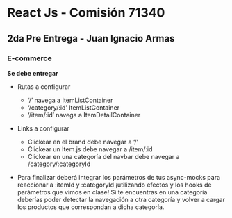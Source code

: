 # React Js - Comisión 71340

## 2da Pre Entrega - Juan Ignacio Armas

### E-commerce

**Se debe entregar**

- Rutas a configurar
    - ‘/’ navega a ItemListContainer
    - ‘/category/:id’  ItemListContainer
    - ‘/item/:id’ navega a ItemDetailContainer

- Links a configurar
    - Clickear en el brand debe navegar a ‘/’
    - Clickear un Item.js debe navegar a /item/:id
    - Clickear en una categoría del navbar debe navegar a /category/:categoryId 

- Para finalizar deberá integrar los parámetros de tus async-mocks para reaccionar a :itemId y :categoryId ¡utilizando efectos y los hooks de parámetros que vimos en clase! Si te encuentras en una categoría deberías poder detectar la navegación a otra categoría y volver a cargar los productos que correspondan a dicha categoría.
